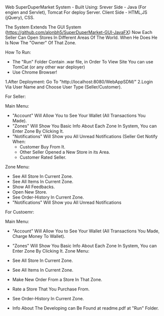 Web SuperDuperMarket System - Built Using:
Srever Side - Java (For engien and Servlet), Tomcat For deploy Server.
Client Side - HTML,JS (jQuery), CSS.

The System Extends The GUI System (https://github.com/alonbh5/SuperDuperMarket-GUI-JavaFX) 
Now Each Seller Can Open Stores In Different Areas Of The World. When He Does He Is Now The "Owner" Of That Zone.

How To Run:

* The "Run" Folder Contain .war file, in Order To View Site You can use TomCat (or any other war deployer)
* Use Chrome Browser! 

1.After Deployment: Go To "http://localhost:8080/WebAppSDM/"
2.Login Via User Name and Choose User Type (Seller/Customer).

For Seller:

Main Menu: 
* "Account" Will Allow You to See Your Wallet (All Transactions You Made).
* "Zones" Will Show You Basic Info About Each Zone In System, You can Enter Zone By Clicking It.
* "Notifications" Will Show you All Unread Notifications 
  (Seller Get Notify When:
  - Customer Buy From It.
  - Other Seller Opened a New Store in its Area.
  - Customer Rated Seller.
  
Zone Menu:
* See All Store In Current Zone.
* See All Items In Current Zone.
* Show All Feedbacks.
* Open New Store.
* See Order-History In Current Zone.
* "Notifications" Will Show you All Unread Notifications 

For Custoemr:

Main Menu: 
* "Account" Will Allow You to See Your Wallet (All Transactions You Made, Charge Money To Wallet).
* "Zones" Will Show You Basic Info About Each Zone In System, You can Enter Zone By Clicking It.
Zone Menu:
* See All Store In Current Zone.
* See All Items In Current Zone.
* Make New Order From a Store In That Zone.
* Rate a Store That You Purchase From.
* See Order-History In Current Zone.


* Info About The Developing can Be Found at readme.pdf at "Run" Folder.
